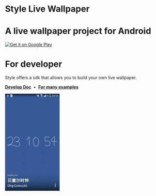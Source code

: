 # Style Live Wallpaper

A live wallpaper project for Android
====================
<a href="https://play.google.com/store/apps/details?id=com.yalin.style" target="_blank">
<img src="https://play.google.com/intl/en_us/badges/images/generic/en-play-badge.png" alt="Get it on Google Play" height="90"/></a>

For developer
=========

Style offers a sdk that allows you to build your own live wallpaper.

**[Develop Doc](https://github.com/jinkg/style-develop-sdk)**&nbsp;&nbsp;•&nbsp;&nbsp;**[For many examples](https://github.com/jinkg/style-sdk)**

![bezier](https://github.com/jinkg/Screenshots/blob/master/Style/bezier.gif)
